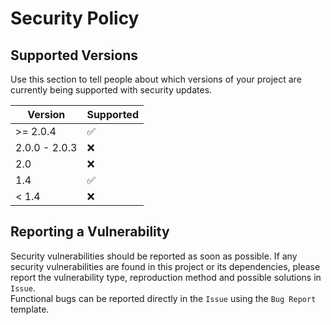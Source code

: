 # Security Policy

## Supported Versions

Use this section to tell people about which versions of your project are
currently being supported with security updates.

| Version | Supported          |
| ------- | ------------------ |
|>= 2.0.4|:white_check_mark:|
|2.0.0 - 2.0.3|:x:|
|2.0|:x:|
|1.4|:white_check_mark:|
|< 1.4|:x:|

## Reporting a Vulnerability

Security vulnerabilities should be reported as soon as possible. If any security vulnerabilities are found in this project or its dependencies, please report the vulnerability type, reproduction method and possible solutions in `Issue`.  
Functional bugs can be reported directly in the `Issue` using the `Bug Report` template.
